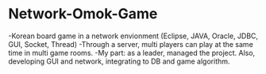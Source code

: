 # Network-Omok-Game
-Korean board game in a network envionment (Eclipse, JAVA, Oracle, JDBC, GUI, Socket, Thread)
-Through a server, multi players can play at the same time in multi game rooms.
-My part: as a leader, managed the project. Also, developing GUI and network, integrating to DB and game algorithm.
